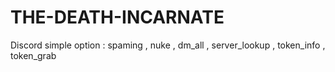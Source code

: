 # THE-DEATH-INCARNATE
Discord simple option : spaming , nuke , dm_all , server_lookup , token_info , token_grab
